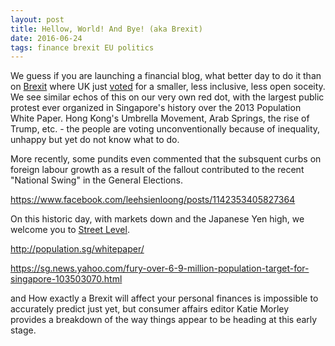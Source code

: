 ```yaml
---
layout: post
title: Hellow, World! And Bye! (aka Brexit)
date: 2016-06-24
tags: finance brexit EU politics
---
```

We guess if you are launching a financial blog, what better day to do it than on [Brexit](http://www.youtube.com/watch?v=iAgKHSNqxa8) where UK just [voted](http://www.bloomberg.com/graphics/2016-brexit-referendum/) for a smaller, less inclusive, less open soceity. We see similar echos of this on our very own red dot, with the largest public protest ever organized in Singapore's history over the 2013 Population White Paper. Hong Kong's Umbrella Movement, Arab Springs, the rise of Trump, etc. - the people are voting unconventionally because of inequality, unhappy but yet do not know what to do.

More recently, some pundits even commented that the subsquent curbs on foreign labour growth as a result of the fallout contributed to the recent "National Swing" in the General Elections.

https://www.facebook.com/leehsienloong/posts/1142353405827364

On this historic day, with markets down and the Japanese Yen high, we welcome you to [Street Level](https://street-level.github.io/colophon/).

http://population.sg/whitepaper/

https://sg.news.yahoo.com/fury-over-6-9-million-population-target-for-singapore-103503070.html

and How exactly a Brexit will affect your personal finances is impossible to accurately predict just yet, but consumer affairs editor Katie Morley provides a breakdown of the way things appear to be heading at this early stage.